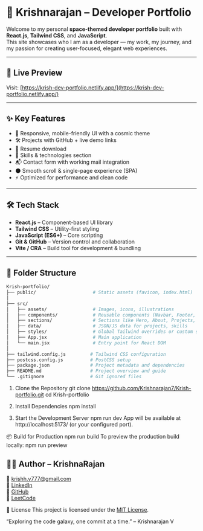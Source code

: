 # 🌌 Krishnarajan – Developer Portfolio

Welcome to my personal **space-themed developer portfolio** built with **React.js**, **Tailwind CSS**, and **JavaScript**.  
This site showcases who I am as a developer — my work, my journey, and my passion for creating user-focused, elegant web experiences.

---

## 🔭 Live Preview

Visit: [https://krish-dev-portfolio.netlify.app/](https://krish-dev-portfolio.netlify.app/)

---

## ✨ Key Features

- 🚀 Responsive, mobile-friendly UI with a cosmic theme
- 🛠️ Projects with GitHub + live demo links
- 💼 Resume download
- 🧠 Skills & technologies section
- 📬 Contact form with working mail integration
- 🌑 Smooth scroll & single-page experience (SPA)
- ⚡ Optimized for performance and clean code

---

## 🛠️ Tech Stack

- **React.js** – Component-based UI library
- **Tailwind CSS** – Utility-first styling
- **JavaScript (ES6+)** – Core scripting
- **Git & GitHub** – Version control and collaboration
- **Vite / CRA** – Build tool for development & bundling

---

## 📁 Folder Structure

```bash
Krish-portfolio/
├── public/                     # Static assets (favicon, index.html)
│
├── src/
│   ├── assets/                 # Images, icons, illustrations
│   ├── components/             # Reusable components (Navbar, Footer, etc.)
│   ├── sections/               # Sections like Hero, About, Projects, Contact
│   ├── data/                   # JSON/JS data for projects, skills
│   ├── styles/                 # Global Tailwind overrides or custom styles
│   ├── App.jsx                 # Main application
│   └── main.jsx                # Entry point for React DOM
│
├── tailwind.config.js         # Tailwind CSS configuration
├── postcss.config.js          # PostCSS setup
├── package.json               # Project metadata and dependencies
├── README.md                  # Project overview and guide
└── .gitignore                 # Git ignored files

```

1. Clone the Repository
git clone https://github.com/Krishnarajan7/Krish-portfolio.git
cd Krish-portfolio

2. Install Dependencies
npm install

3. Start the Development Server
npm run dev
App will be available at http://localhost:5173/ (or your configured port).

📦 Build for Production
npm run build
To preview the production build locally:
npm run preview


## 👨‍🚀 Author – KrishnaRajan

📧 [krishh.v777@gmail.com](mailto:krishh.v777@gmail.com)  
🔗 [LinkedIn](https://www.linkedin.com/in/krishnarajan007)  
🐙 [GitHub](https://github.com/Krishnarajan7)  
🧠 [LeetCode](https://leetcode.com/u/KrishCodes7/)

📜 License
This project is licensed under the [MIT License](LICENSE).


“Exploring the code galaxy, one commit at a time.” – Krishnarajan V

